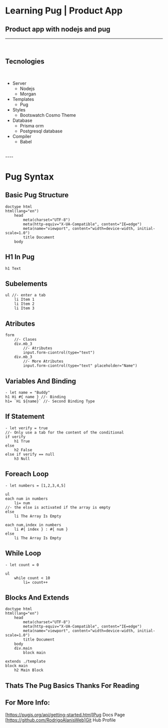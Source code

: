 # Learning Pug | Product App
## Product app with **nodejs** and **pug**

---

<br>

## Tecnologies

<br>

* Server
    * Nodejs
    * Morgan
* Templates
    * Pug
* Styles 
    * Bootswatch Cosmo Theme
* Database
    * Prisma orm
    * Postgresql database
* Compiler
    * Babel

<br>
----
<br>

# Pug Syntax

## Basic Pug Structure

```pug
doctype html
html(lang="en")
    head
        meta(charset="UTF-8")
        meta(http-equiv="X-UA-Compatible", content="IE=edge")
        meta(name="viewport", content="width=device-width, initial-scale=1.0")
        title Document
    body 
```

## H1 In Pug

```pug
h1 Text
```

## Subelements

```pug
ul //- enter a tab
    li Item 1
    li Item 2
    li Item 3
```

## Atributes

```pug
form
    //- Clases
    div.mb_3 
        //- Atributes
        input.form-ciontrol(type="text") 
    div.mb_3 
        //- More Atributes
        input.form-ciontrol(type="text" placeholder="Name") 

```

## Variables And Binding

```pug
- let name = "Buddy"
h1 Hi #{ name } //- Binding
h1= `Hi ${name}` //- Second Binding Type
```

## If Statement

```pug
- let verify = true
//- Only use a tab for the content of the conditional
if verify
    h1 True
else 
    h2 False
else if verify == null
    h3 Null 
```

## Foreach Loop

```pug
- let numbers = [1,2,3,4,5]

ul
each num in numbers
    li= num
//- the else is activated if the array is empty
else 
    li The Array Is Empty

each num,index in numbers
    li #{ index } : #{ num }
else 
    li The Array Is Empty
```

## While Loop

```pug
- let count = 0

ul
    while count < 10
        li= count++
```

## Blocks And Extends

```pug
doctype html
html(lang="en")
    head
        meta(charset="UTF-8")
        meta(http-equiv="X-UA-Compatible", content="IE=edge")
        meta(name="viewport", content="width=device-width, initial-scale=1.0")
        title Document
    body
    div.main
        block main 
```

```pug
extends ./template
block main
    h2 Main Block
```

## Thats The Pug Basics Thanks For Reading

## For More Info:
[https://pugjs.org/api/getting-started.html]Pug Docs Page
[https://github.com/RodrigoAlanisWeb]Git Hub Profile
